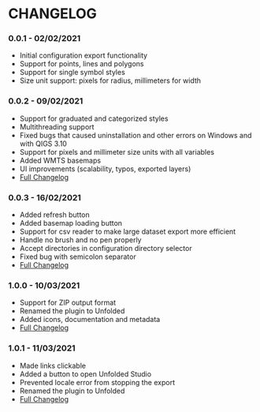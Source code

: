 # CHANGELOG

### 0.0.1 - 02/02/2021

* Initial configuration export functionality
* Support for points, lines and polygons
* Support for single symbol styles
* Size unit support: pixels for radius, millimeters for width

### 0.0.2 - 09/02/2021

* Support for graduated and categorized styles
* Multithreading support
* Fixed bugs that caused uninstallation and other errors on Windows and with QIGS 3.10
* Support for pixels and millimeter size units with all variables
* Added WMTS basemaps
* UI improvements (scalability, typos, exported layers)
* <a href="https://github.com/UnfoldedInc/qgis-plugin/compare/0.0.1...0.0.2">Full Changelog</a>

### 0.0.3 - 16/02/2021

* Added refresh button
* Added basemap loading button
* Support for csv reader to make large dataset export more efficient
* Handle no brush and no pen properly
* Accept directories in configuration directory selector
* Fixed bug with semicolon separator
* <a href="https://github.com/UnfoldedInc/qgis-plugin/compare/0.0.2...0.0.3">Full Changelog</a>

### 1.0.0 - 10/03/2021

* Support for ZIP output format
* Renamed the plugin to Unfolded
* Added icons, documentation and metadata
* <a href="https://github.com/UnfoldedInc/qgis-plugin/compare/0.0.3...1.0.0">Full Changelog</a>

### 1.0.1 - 11/03/2021

* Made links clickable
* Added a button to open Unfolded Studio
* Prevented locale error from stopping the export
* Renamed the plugin to Unfolded
* <a href="https://github.com/UnfoldedInc/qgis-plugin/compare/1.0.0...1.0.1">Full Changelog</a>

###
